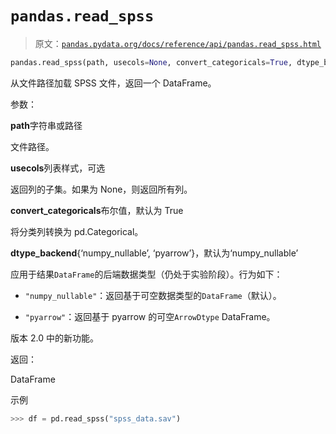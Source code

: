 # `pandas.read_spss`

> 原文：[`pandas.pydata.org/docs/reference/api/pandas.read_spss.html`](https://pandas.pydata.org/docs/reference/api/pandas.read_spss.html)

```py
pandas.read_spss(path, usecols=None, convert_categoricals=True, dtype_backend=_NoDefault.no_default)
```

从文件路径加载 SPSS 文件，返回一个 DataFrame。

参数：

**path**字符串或路径

文件路径。

**usecols**列表样式，可选

返回列的子集。如果为 None，则返回所有列。

**convert_categoricals**布尔值，默认为 True

将分类列转换为 pd.Categorical。

**dtype_backend**{‘numpy_nullable’, ‘pyarrow’}，默认为‘numpy_nullable’

应用于结果`DataFrame`的后端数据类型（仍处于实验阶段）。行为如下：

+   `"numpy_nullable"`：返回基于可空数据类型的`DataFrame`（默认）。

+   `"pyarrow"`：返回基于 pyarrow 的可空`ArrowDtype` DataFrame。

版本 2.0 中的新功能。

返回：

DataFrame

示例

```py
>>> df = pd.read_spss("spss_data.sav") 
```
